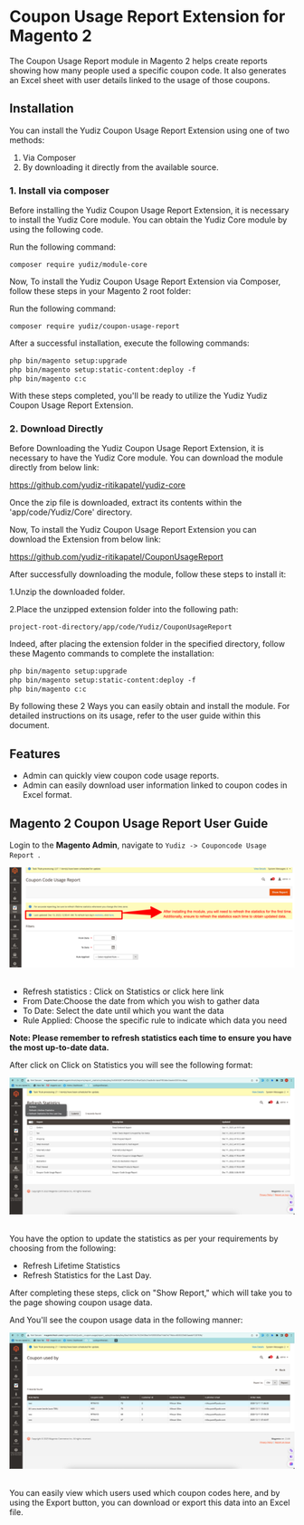 # Coupon Usage Report Extension for Magento 2
The Coupon Usage Report module in Magento 2 helps create reports showing how many people used a specific coupon code. It also generates an Excel sheet with user details linked to the usage of those coupons.

## Installation

You can install the Yudiz Coupon Usage Report Extension using one of two methods:
 1. Via Composer 
 2. By downloading it directly from the available source.

### 1. Install via composer

Before installing the Yudiz Coupon Usage Report Extension, it is necessary to install the Yudiz Core module. You can obtain the Yudiz Core module by using the following code.

Run the following command:
```shell
composer require yudiz/module-core
```
Now, To install the Yudiz Coupon Usage Report Extension via Composer, follow these steps in   your Magento 2 root folder:

Run the following command:
```shell
composer require yudiz/coupon-usage-report
```
After a successful installation, execute the following commands:

```shell
php bin/magento setup:upgrade
php bin/magento setup:static-content:deploy -f
php bin/magento c:c
```

With these steps completed, you'll be ready to utilize the Yudiz Yudiz Coupon Usage Report Extension.

### 2. Download Directly

Before Downloading the Yudiz Coupon Usage Report Extension, it is necessary to have the Yudiz Core module. You can download the module directly from below link:

https://github.com/yudiz-ritikapatel/yudiz-core

Once the zip file is downloaded, extract its contents within the 'app/code/Yudiz/Core' directory.

Now, To install the Yudiz Coupon Usage Report Extension you can download the Extension from below link:

https://github.com/yudiz-ritikapatel/CouponUsageReport

After successfully downloading the module, follow these steps to install it:

1.Unzip the downloaded folder.

2.Place the unzipped extension folder into the following path:

```shell
project-root-directory/app/code/Yudiz/CouponUsageReport
```

Indeed, after placing the extension folder in the specified directory, follow these Magento commands to complete the installation:
```shell
php bin/magento setup:upgrade
php bin/magento setup:static-content:deploy -f
php bin/magento c:c
```

By following these 2 Ways you can easily obtain and install the module.  For detailed instructions on its usage, refer to the user guide within this document.


## Features 
- Admin can quickly view coupon code usage reports.
- Admin can easily download user information linked to coupon codes in Excel format.


## Magento 2 Coupon Usage Report User Guide

Login to the **Magento Admin**, navigate to `Yudiz -> Couponcode Usage Report `.

<div>
    <img src="./ReadmeImages/CouponCodeUsage.png" alt="CouponCodeUsage Image">
</div><br/>

- Refresh statistics : Click on Statistics or click here link
- From Date:Choose the date from which you wish to gather data
- To Date: Select the date until which you want the data
- Rule Applied: Choose the specific rule to indicate which data you need

**Note: Please remember to refresh statistics each time to ensure you have the most up-to-date data.**

After click on Click on Statistics you will see the following format:

<div>
    <img src="./ReadmeImages/CoponCodeUsage_Refresh.png" alt="CoponCodeUsage Refresh Image">
</div><br/>

You have the option to update the statistics as per your requirements by choosing from the following:
- Refresh Lifetime Statistics 
- Refresh Statistics for the Last Day.

After completing these steps, click on "Show Report," which will take you to the page showing coupon usage data.

And You'll see the coupon usage data in the following manner:

<div>
    <img src="./ReadmeImages/CouponCodeUsage_Data.png" alt="CouponCode Usage Data Image">
</div><br/>

You can easily view which users used which coupon codes here, and by using the Export button, you can download or export this data into an Excel file.